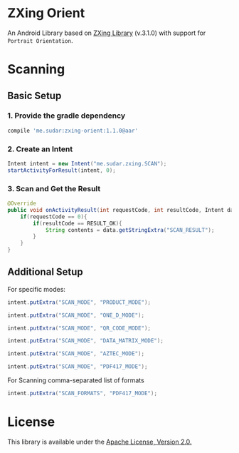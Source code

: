 # ZXing Orient

An Android Library based on [ZXing Library](https://github.com/zxing/zxing) (v.3.1.0) with support for `Portrait Orientation`.

# Scanning

## Basic Setup

### 1. Provide the gradle dependency

```gradle
compile 'me.sudar:zxing-orient:1.1.0@aar'
```

### 2. Create an Intent

```java
Intent intent = new Intent("me.sudar.zxing.SCAN");
startActivityForResult(intent, 0);
```

### 3. Scan and Get the Result

```java
@Override
public void onActivityResult(int requestCode, int resultCode, Intent data){
    if(requestCode == 0){
        if(resultCode == RESULT_OK){
            String contents = data.getStringExtra("SCAN_RESULT");
        }
    }
}
```

## Additional Setup

For specific modes:
```java
intent.putExtra("SCAN_MODE", "PRODUCT_MODE");

intent.putExtra("SCAN_MODE", "ONE_D_MODE");

intent.putExtra("SCAN_MODE", "QR_CODE_MODE");

intent.putExtra("SCAN_MODE", "DATA_MATRIX_MODE");

intent.putExtra("SCAN_MODE", "AZTEC_MODE");

intent.putExtra("SCAN_MODE", "PDF417_MODE");
```

For Scanning comma-separated list of formats
```java
intent.putExtra("SCAN_FORMATS", "PDF417_MODE");
```
# License

This library is available under the [Apache License, Version 2.0.](https://github.com/SudarAbisheck/ZXing-Orient/blob/master/LICENSE)